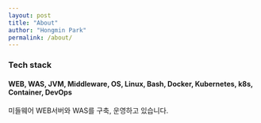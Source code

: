 ```yaml
---
layout: post
title: "About"
author: "Hongmin Park"
permalink: /about/
---
```

### Tech stack
#### WEB, WAS, JVM, Middleware, OS, Linux, Bash, Docker, Kubernetes, k8s, Container, DevOps

미들웨어 WEB서버와 WAS를 구축, 운영하고 있습니다. 

